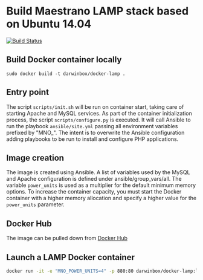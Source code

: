 # Build Maestrano LAMP stack based on Ubuntu 14.04

[![Build Status](https://travis-ci.org/prithvidbox/docker-lamp.svg?branch=master)](https://travis-ci.org/prithvidbox/docker-lamp)

## Build Docker container locally
`sudo docker build -t darwinbox/docker-lamp .`

## Entry point
The script `scripts/init.sh` will be run on container start, taking care of starting Apache and MySQL services.
As part of the container initialization process, the script `scripts/configure.py` is executed. It will call Ansible to run the playbook `ansible/site.yml` passing all environment variables prefixed by "MNO_". The intent is to overwrite the Ansible configuration adding playbooks to be run to install and configure PHP applications.

## Image creation
The image is created using Ansible. A list of variables used by the MySQL and Apache configuration is defined under ansible/group_vars/all. The variable `power_units` is used as a multiplier for the default minimum memory options. To increase the container capacity, you must start the Docker container with a higher memory allocation and specify a higher value for the `power_units` parameter.

## Docker Hub
The image can be pulled down from [Docker Hub](https://hub.docker.com/r/darwinbox/docker-lamp/)

## Launch a LAMP Docker container
```bash
docker run -it -e "MNO_POWER_UNITS=4" -p 880:80 darwinbox/docker-lamp:latest
 ```


